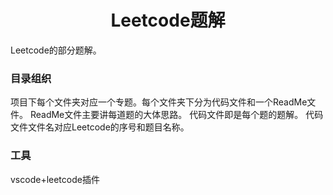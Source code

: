 # <center>Leetcode题解</center>
Leetcode的部分题解。
### 目录组织
项目下每个文件夹对应一个专题。每个文件夹下分为代码文件和一个ReadMe文件。
ReadMe文件主要讲每道题的大体思路。
代码文件即是每个题的题解。
代码文件文件名对应Leetcode的序号和题目名称。

### 工具
vscode+leetcode插件

